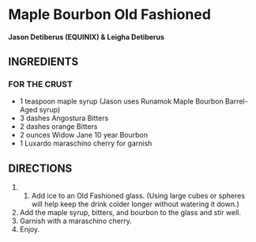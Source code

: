 # Maple Bourbon Old Fashioned
#### Jason Detiberus (EQUINIX) & Leigha Detiberus

## INGREDIENTS
### FOR THE CRUST
* 1 teaspoon maple syrup (Jason uses Runamok Maple Bourbon Barrel- Aged syrup) 
* 3 dashes Angostura Bitters
* 2 dashes orange Bitters
* 2 ounces Widow Jane 10 year Bourbon 
* 1 Luxardo maraschino cherry for garnish

## DIRECTIONS

1. 1. Add ice to an Old Fashioned glass. (Using large cubes or spheres will help keep the drink colder longer without watering it down.)
2. Add the maple syrup, bitters, and bourbon to the glass and stir well.
3. Garnish with a maraschino cherry.
4. Enjoy.